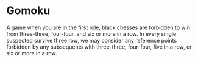 # Gomoku
A game when you are in the first role, black chesses are forbidden to
win from three-three, four-four, and six or more in a row. In every
single suspected survive three row, we may consider any reference points
forbidden by any subsequents with three-three, four-four, five in a row,
or six or more in a row.
